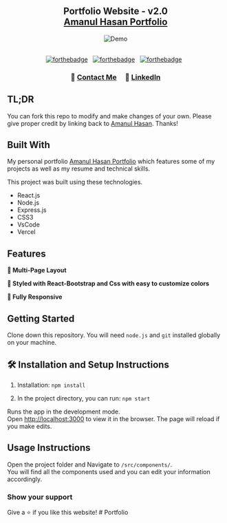 <h2 align="center">
  Portfolio Website - v2.0<br/>
  <a href="https://estate-taupe.vercel.app/" target="_blank">Amanul Hasan Portfolio</a>
</h2>
<div align="center">
  <img alt="Demo" src="./Images/readme-img1.png" />
</div>

<br/>

<center>

[![forthebadge](https://forthebadge.com/images/badges/built-with-love.svg)](https://forthebadge.com) &nbsp;
[![forthebadge](https://forthebadge.com/images/badges/made-with-javascript.svg)](https://forthebadge.com) &nbsp;
[![forthebadge](https://forthebadge.com/images/badges/open-source.svg)](https://forthebadge.com) &nbsp;

</center>

<h3 align="center">
    🔹
    <a href="mailto:amanulmat@gmail.com">Contact Me</a> &nbsp; &nbsp;
    🔹
    <a href="https://www.linkedin.com/in/amanul-hasan-9a204a2b5?trk=contact-info">LinkedIn</a>
</h3>

## TL;DR

You can fork this repo to modify and make changes of your own. Please give proper credit by linking back to [Amanul Hasan](https://www.linkedin.com/in/amanul-hasan-9a204a2b5?trk=contact-info). Thanks!

## Built With

My personal portfolio <a href="https://estate-taupe.vercel.app/" target="_blank">Amanul Hasan Portfolio</a> which features some of my projects as well as my resume and technical skills.<br/>

This project was built using these technologies.

- React.js
- Node.js
- Express.js
- CSS3
- VsCode
- Vercel

## Features

**📖 Multi-Page Layout**

**🎨 Styled with React-Bootstrap and Css with easy to customize colors**

**📱 Fully Responsive**

## Getting Started

Clone down this repository. You will need `node.js` and `git` installed globally on your machine.

## 🛠 Installation and Setup Instructions

1. Installation: `npm install`

2. In the project directory, you can run: `npm start`

Runs the app in the development mode.\
Open [http://localhost:3000](http://localhost:3000) to view it in the browser.
The page will reload if you make edits.

## Usage Instructions

Open the project folder and Navigate to `/src/components/`. <br/>
You will find all the components used and you can edit your information accordingly.

### Show your support

Give a ⭐ if you like this website!
#   P o r t f o l i o  
 